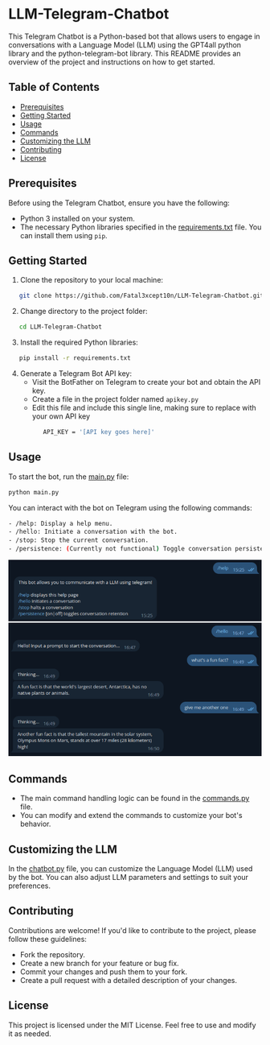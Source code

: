 # LLM-Telegram-Chatbot

This Telegram Chatbot is a Python-based bot that allows users to engage in conversations with a Language Model (LLM) using the GPT4all python library and the python-telegram-bot library. This README provides an overview of the project and instructions on how to get started.

## Table of Contents

- [Prerequisites](#prerequisites)
- [Getting Started](#getting-started)
- [Usage](#usage)
- [Commands](#commands)
- [Customizing the LLM](#customizing-the-llm)
- [Contributing](#contributing)
- [License](#license)

## Prerequisites

Before using the Telegram Chatbot, ensure you have the following:

- Python 3 installed on your system.
- The necessary Python libraries specified in the [requirements.txt](requirements.txt) file. You can install them using `pip`.

## Getting Started

1. Clone the repository to your local machine:
```bash
   git clone https://github.com/Fatal3xcept10n/LLM-Telegram-Chatbot.git
```
2. Change directory to the project folder:
```bash
   cd LLM-Telegram-Chatbot
```
3. Install the required Python libraries:
```bash
   pip install -r requirements.txt
```
4. Generate a Telegram Bot API key:
   - Visit the BotFather on Telegram to create your bot and obtain the API key.
   - Create a file in the project folder named ``` apikey.py ```
   - Edit this file and include this single line, making sure to replace with your own API key
     ```bash
        API_KEY = '[API key goes here]'
     ```
## Usage

To start the bot, run the [main.py](main.py) file:
```bash
python main.py
```
You can interact with the bot on Telegram using the following commands:
```bash
- /help: Display a help menu.
- /hello: Initiate a conversation with the bot.
- /stop: Stop the current conversation.
- /persistence: (Currently not functional) Toggle conversation persistence (coming soon).
```
![Menu image](https://github.com/Fatal3xcept10n/LLM-Telegram-Chatbot/blob/master/images/helpmenu.png?raw=true)
![Conversation image](https://github.com/Fatal3xcept10n/LLM-Telegram-Chatbot/blob/master/images/conversation.png?raw=true)

## Commands

- The main command handling logic can be found in the [commands.py](commands.py) file.
- You can modify and extend the commands to customize your bot's behavior.

## Customizing the LLM

In the [chatbot.py](chatbot.py) file, you can customize the Language Model (LLM) used by the bot. You can also adjust LLM parameters and settings to suit your preferences.

## Contributing

Contributions are welcome! If you'd like to contribute to the project, please follow these guidelines:
- Fork the repository.
- Create a new branch for your feature or bug fix.
- Commit your changes and push them to your fork.
- Create a pull request with a detailed description of your changes.

## License

This project is licensed under the MIT License. Feel free to use and modify it as needed.
